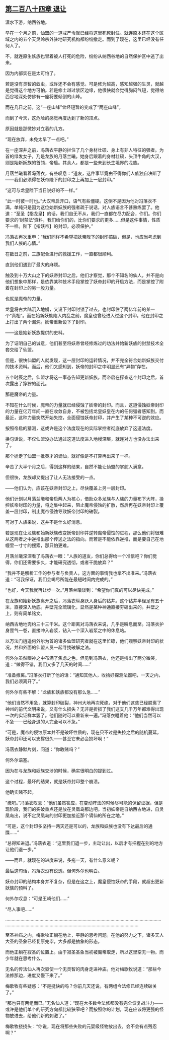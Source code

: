 ## [第二百八十四章 退让](https://www.xxbiquge.com/11_11207/9180359.html)


  潇水下游，纳西谷地。

  早在一个月之前，仙盟的一道戒严令就已经将这里死死封住。就连原本还在这个区域之内的五个天灵岭宗外驻地研究机构都纷纷撤走。而到了现在，这里已经没有任何人了。

  不，就连原生妖族也冒着被人打死的危险，纷纷从纳西谷地的自然保护区中逃了出来。

  因为内部实在是太可怕了。

  若是没有灵智的蚁虫，或许还不会有感觉。可是修为越高，感知越强的生灵，就越是觉得这个地方可怕。若是修士越过禁区边缘，他很快就会觉得胸闷气短，觉得纳西谷地深处仿佛有一座将要倾倒的山峰。

  而在几日之前，这“一座山峰”曾经短暂的变成了“两座山峰”。

  而到了今天，这危险的感觉再度达到了新的顶点。

  原因就是那微妙对立着的几方。

  “现在放弃，未免太早了一点吧。”

  在一座深井之前，冯落衣平静的拦住了几个身材壮硕、身上有非人特征的强者。为首的绿发女子，乃是龙族的月落兰曦。她身后跟着的身材壮硕，头顶牛角的大汉，则是始新妖族的首领，帝启。其余人，都是一些未到长生境界的龙族。

  月落兰曦看着冯落衣，有些叹息：“道友，这件事毕竟由不得你们人族独自决断了——我们必须得在妖帝陛下的封印之上再加上一层封印。”

  “这可与龙皇陛下当日说好的不一样。”

  “此一时彼一时也。”大汉帝启开口，语气有些僵硬。这倒不是因为他对冯落衣不满，单纯只是因为这位始新妖族的强者疏于说话，对人族语言不甚熟练罢了。他道：“至圣【指龙皇】的话，我们自无不从，我们一直都在尽力配合，你们。你们要求的‘封禁法’资料，我们给你们的，比你们要求的更多……但是这件事情，性质不一样。陛下【指妖帝】的封印，必须保护。”

  冯落衣再次重申：“我们同样不希望把妖帝陛下的封印搞破，但是，也应当考虑到我们人族的心情。”

  在数日之前，三族配合进行的救援工作，一直都很顺利。

  直到他们遇到了最大的麻烦。

  触及到十万大山之下的妖帝封印之后，他们才察觉，那个不知名的仙人，并不是向他们想象中那样，是依靠某种技术手段掌控了妖帝封印的开启方法，而是掌控了附着在封印上的另一股力量。

  也就是魔帝的力量。

  龙皇将古大陆沉入地幔，又设下封印封锁了过去，也封印住了两亿年前的某一个“真相”。而在始新妖族陷入内乱之前，魔皇也曾经进入过这个封印。他在封印之上打出了两个漏洞。妖帝重新设下了封印。

  ——这是始新妖族提供的史料。

  为了证明自己的诚意，他们甚至将妖帝曾经修炼过的功法并始新妖族的封禁技术全套交给了仙盟。

  但是，很快仙盟的人就发现，这一层封印的运转情况，并不完全符合始新妖族交付的技术资料。而后，他们又感知到，妖帝的封印之中明显还有“异物”存在。

  五个时辰之后，仙盟才将这一事态告知更新妖族。而帝启在探查这个封印之后，首次露出了狰狞的面孔。

  那是魔帝的力量。

  不知在什么时候，魔帝的力量就已经侵蚀了妖帝的封印。而且，这道侵蚀妖帝封印的力量在亿万年间一直在收敛自身，不被包括龙皇妖皇在内的任何强者感知到。而最近，这种力量突然开始失控，全面侵蚀妖帝封印，并产生了某种不可逆的效应。

  按照帝启的猜测，这或许是这个法度现在的实际掌控者彻底放弃了这道法度。

  换句话说，不仅仙盟没办法通过这道法度进入地幔深层，就连对方也没办法出来了。

  那个掳走了仙盟一批英才的谪仙，就好像是不打算再出来了一样。

  辛苦了大半个月之后，得到这样的结果，自然不能让仙盟的掌舵人满意。

  但很快，龙族却又提出了让人无法接受的一点。

  ——他们认为，应该在妖帝封印之上，尽快覆盖上另一层封印。

  他们计划以月落兰曦和帝启两人为核心，借助众多龙族与人族的力量布下大阵，操控妖帝封印的力量，将之集中起来，阻止魔帝侵蚀的扩散，然后再在妖帝封印上覆盖一层封印，制止魔帝侵蚀导致妖帝封印的破裂。

  可对于人族来说，这并不是什么好消息。

  若是现在让龙族和始新妖族改变妖帝封印并逆转魔帝侵蚀的进程，那么他们将很难从这两者之中逆推出那个传送之法的指向。而若是不能依靠逆推，而是要自己在地幔里一寸寸的搜索，那只怕更难。

  月落兰曦深深看了冯落衣一眼：“人族的道友，你们总得给一个准信吧？你们觉得，你们还需要多久，才能研究透彻，或者干脆放弃？”

  “我并不是解析工作的参与者与负责人，这方面的事情我也拿不出准来。”冯落衣道：“可我保证，我们会竭尽所能在最短时间内完成的。”

  “也好，今天我就再让步一次。”月落兰曦谈到：“希望你们真的可以尽快完成。”

  在龙族和始新妖族离开之后，冯落衣纵身跃入身后的钻井。这个钻井半径足有五十米，直接深入地底。井壁完全琉璃化，显然是某种神通直接夯砸出来的。井壁之上，则有简单铭文。

  纳西古地地壳约三十三千米。这个距离对冯落衣来说，几乎是瞬息而至。冯落衣护身罡气一卷，直接冲入岩浆，钻入一个深入岩浆之中的休息站。

  以万法门逍遥何外尔为首的诸多仙盟研究者就在这里忙碌，他们观察妖帝封印的状况，并和外面的仙盟人员一起寻找破解之法。

  何外尔虽然眼神之中布满了焦虑之色，但见到冯落衣，他还是挤出了两分微笑，道：“做得不错，我们又多了几天的时间……”

  “准备撤离。”冯落衣打断了他的话：“通知其他人，收拾好探测法器吧，一天之内，我们必须离开了。”

  何外尔有些不解：“龙族和妖族都没有那么急……”

  “他们当然不用急，就算封印破裂，神州大地再次死绝，对于他们这些已经脱离了神州的前代文明来说，又有什么损失？无非是折损了我们这支几千万年都难得出现一次的实证样本罢了。他们随时可以重新来一遍。”冯落衣瞪着他：“他们当然可以不急——已经身退的人完全可以不急。”

  “可是，魔帝的侵蚀原本并不是破坏性质的，现在只不过是失控之后的随机蔓延，妖帝封印还可以支撑很久——甚至它未必会损坏啊！”

  冯落衣静默片刻，问道：“你敢赌吗？”

  何外尔语塞。

  因为在与龙族和妖族交涉的时候，确实很明白的提到过。

  这个过程，最坏的结果，就是妖帝封印整个崩溃。

  他确实赌不起。

  “撤吧。”冯落衣叹息：“他们虽然答应，在变动阵法的时候尽可能的保留证据，但是现阶段，我们的突破重点还是放在灵凰岛那边吧。当初妖帝是自纳西古地进，自灵凰岛出，说不定灵凰岛的封印更加接近那个谪仙的所在之地。”

  “可是，这个封印多坚持一两天还是可以的，龙族和妖族也没有下达最后的通牒……”

  “总得知进退。”冯落衣道：“这里我们退一步，主动让出，以后才有把握在别的地方让他们退一步。”

  ——而且，就现在的进度来说，多拖一天，有什么意义呢？

  最后这句话，冯落衣没有说透。但何外尔也明白。

  妖帝封印的结构本身并不复杂，但是在这之上，魔皇侵蚀妖帝的手段，就超出更新妖族的预料了。

  何外尔叹息：“可是王崎他们……”

  “尽人事吧……”

  …………………………………………………………………………………………………………………………………………………………………………………………………………

  至圣神庙之内，梅歌牧正躺在地上，平静的思考问题。在他的努力之下，诸多天人大圣的圣象已经复原完毕，大多都是抽象的形态。

  而他正躺在寂圣的位置上。由于寂圣圣象当初被魔帝取走，所以这里空无一物。而少年就在思考什么。

  无名的传法仙人再次驱使一个无灵智的肉身走进神庙。他对梅歌牧说道：“那些今法修那边，进度又慢下来了。”

  梅歌牧有些疑惑：“不是挺快的吗？你前几天还说，有两组今法修已经连续破关了。”

  “那也只有两组而已。”无名仙人道：“现在大多数今法修都没有完全恢复战斗力——或许是他们单个的研究方向都比较狭窄吧？而按照你的计划，现在应该将更强的怪物放进去，给他们新的刺激了。”

  梅歌牧挠挠头：“你说，现在将那些失败的元婴级怪物放出去，会不会有点残忍啊？”
